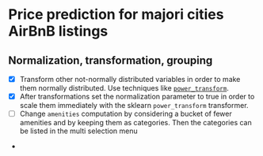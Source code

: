 # Price prediction for majori cities AirBnB listings

## Normalization, transformation, grouping

- [X] Transform other not-normally distributed variables in order to make them normally distributed. Use techniques like [`power_transform`](https://scikit-learn.org/stable/modules/generated/sklearn.preprocessing.power_transform.html).
- [X] After transformations set the normalization parameter to true in order to scale them immediately with the sklearn `power_transform` transformer.
- [ ] Change `amenities` computation by considering a bucket of fewer amenities and by keeping them as categories. Then the categories can be listed in the multi selection menu
- 